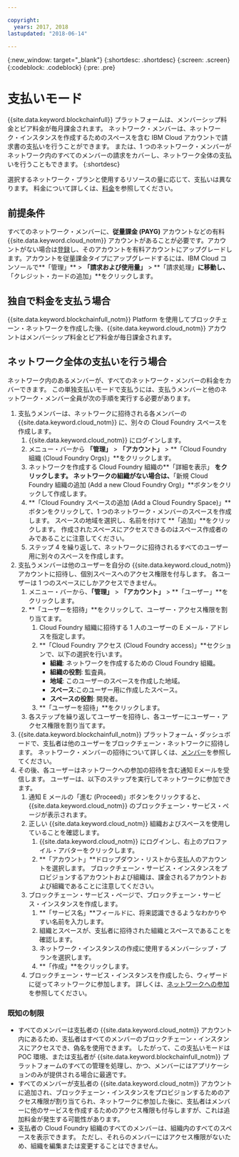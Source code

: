 ```yaml
---

copyright:
  years: 2017, 2018
lastupdated: "2018-06-14"

---
```


{:new_window: target="_blank"}
{:shortdesc: .shortdesc}
{:screen: .screen}
{:codeblock: .codeblock}
{:pre: .pre}

# 支払いモード

{{site.data.keyword.blockchainfull}} プラットフォームは、メンバーシップ料金とピア料金が毎月課金されます。 ネットワーク・メンバーは、ネットワーク・インスタンスを作成するためのスペースを含む IBM Cloud アカウントで請求書の支払いを行うことができます。 または、1 つのネットワーク・メンバーがネットワーク内のすべてのメンバーの請求をカバーし、ネットワーク全体の支払いを行うこともできます。
{:shortdesc}

選択するネットワーク・プランと使用するリソースの量に応じて、支払いは異なります。 料金について詳しくは、[料金](pricing.html)を参照してください。

## 前提条件
すべてのネットワーク・メンバーに、**従量課金 (PAYG)** アカウントなどの有料 {{site.data.keyword.cloud_notm}} アカウントがあることが必要です。アカウントがない場合は[登録](https://console.bluemix.net/registration/)し、そのアカウントを有料アカウントにアップグレードします。アカウントを従量課金タイプにアップグレードするには、IBM Cloud コンソールで**「管理」** > **「請求および使用量」** > **「請求処理」**に移動し、**「クレジット・カードの追加」**をクリックします。


## 独自で料金を支払う場合
{{site.data.keyword.blockchainfull_notm}} Platform を使用してブロックチェーン・ネットワークを作成した後、{{site.data.keyword.cloud_notm}} アカウントはメンバーシップ料金とピア料金が毎日課金されます。 


## ネットワーク全体の支払いを行う場合
ネットワーク内のあるメンバーが、すべてのネットワーク・メンバーの料金をカバーできます。  この単独支払いモードで支払うには、支払うメンバーと他のネットワーク・メンバー全員が次の手順を実行する必要があります。

1. 支払うメンバーは、ネットワークに招待される各メンバーの {{site.data.keyword.cloud_notm}} に、別々の Cloud Foundry スペースを作成します。
   1. {{site.data.keyword.cloud_notm}} にログインします。
   2. メニュー・バーから **「管理」** > **「アカウント」** > **「Cloud Foundry 組織 (Cloud Foundry Orgs)」**をクリックします。
   3. ネットワークを作成する Cloud Foundry 組織の**「詳細を表示」 **をクリックします。  ネットワークの組織がない場合は、**「新規 Cloud Foundry 組織の追加 (Add a new Cloud Foundry Org)」**ボタンをクリックして作成します。
   4. **「Cloud Foundry スペースの追加 (Add a Cloud Foundry Space)」**ボタンをクリックして、1 つのネットワーク・メンバーのスペースを作成します。  スペースの地域を選択し、名前を付けて **「追加」**をクリックします。  作成されたスペースにアクセスできるのはスペース作成者のみであることに注意してください。
   5. ステップ 4 を繰り返して、ネットワークに招待されるすべてのユーザー用に別々のスペースを作成します。
2. 支払うメンバーは他のユーザーを自分の {{site.data.keyword.cloud_notm}} アカウントに招待し、個別スペースへのアクセス権限を付与します。  各ユーザーは 1 つのスペースにしかアクセスできません。
   1. メニュー・バーから、**「管理」** > **「アカウント」** > **「ユーザー」**をクリックします。  
   2. **「ユーザーを招待」**をクリックして、ユーザー・アクセス権限を割り当てます。
      1. Cloud Foundry 組織に招待する 1 人のユーザーの E メール・アドレスを指定します。
      2. **「Cloud Foundry アクセス (Cloud Foundry access)」**セクションで、以下の選択を行います。
         - **組織**: ネットワークを作成するための Cloud Foundry 組織。
         - **組織の役割**: 監査員。
         - **地域**: このユーザーのスペースを作成した地域。
         - **スペース**:このユーザー用に作成したスペース。
         - **スペースの役割**: 開発者。
      3. **「ユーザーを招待」**をクリックします。
   3. 各ステップを繰り返してユーザーを招待し、各ユーザーにユーザー・アクセス権限を割り当てます。
3. {{site.data.keyword.blockchainfull_notm}} プラットフォーム・ダッシュボードで、支払者は他のユーザーをブロックチェーン・ネットワークに招待します。 ネットワーク・メンバーの招待について詳しくは、[メンバー](https://console.bluemix.net/docs/services/blockchain/v10_dashboard.html#members)を参照してください。
4. その後、各ユーザーはネットワークへの参加の招待を含む通知 Eメールを受信します。  ユーザーは、以下のステップを実行してネットワークに参加できます。
   1. 通知 E メールの「進む (Proceed)」ボタンをクリックすると、{{site.data.keyword.cloud_notm}} のブロックチェーン・サービス・ページが表示されます。
   2. 正しい {{site.data.keyword.cloud_notm}} 組織およびスペースを使用していることを確認します。
      1. {{site.data.keyword.cloud_notm}} にログインし、右上のプロファイル・アバターをクリックします。
      2. **「アカウント」**ドロップダウン・リストから支払人のアカウントを選択します。  ブロックチェーン・サービス・インスタンスをプロビジョンするアカウントおよび組織は、課金されるアカウントおよび組織であることに注意してください。  
   4. ブロックチェーン・サービス・ページで、ブロックチェーン・サービス・インスタンスを作成します。
      1. **「サービス名」**フィールドに、将来認識できるようなわかりやすい名前を入力します。
      2. 組織とスペースが、支払者に招待された組織とスペースであることを確認します。
      3. ネットワーク・インスタンスの作成に使用するメンバーシップ・プランを選択します。
      4. **「作成」**をクリックします。
   5. ブロックチェーン・サービス・インスタンスを作成したら、ウィザードに従ってネットワークに参加します。  詳しくは、[ネットワークへの参加](https://console.bluemix.net/docs/services/blockchain/get_start.html#joining-a-network)を参照してください。

### 既知の制限
- すべてのメンバーは支払者の {{site.data.keyword.cloud_notm}} アカウント内にあるため、支払者はすべてのメンバーのブロックチェーン・インスタンスにアクセスでき、偽名を使用できます。  したがって、この支払いモードは POC 環境、または支払者が {{site.data.keyword.blockchainfull_notm}} プラットフォームのすべての管理を処理し、かつ、メンバーにはアプリケーションのみが提供される場合に最適です。  
- すべてのメンバーが支払者の {{site.data.keyword.cloud_notm}} アカウントに追加され、ブロックチェーン・インスタンスをプロビジョンするためのアクセス権限が割り当てられ、ネットワークに参加した後に、支払者はメンバーに他のサービスを作成するためのアクセス権限も付与しますが、これは追加料金が発生する可能性があります。  
- 支払者の Cloud Foundry 組織のすべてのメンバーは、組織内のすべてのスペースを表示できます。  ただし、それらのメンバーにはアクセス権限がないため、組織を編集または変更することはできません。
